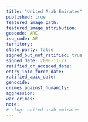 ```yaml
---
title: "United Arab Emirates"
published: true
featured_image_path:
featured_image_attribution:
geocode: ARE
iso_code: AE
territory:
state_party: false
signed_but_not_ratified: true
signed_date: 2000-11-27
ratified_or_acceded_date:
entry_into_force_date:
ratified_apic_date:
genocide:
crimes_against_humanity:
aggression:
war_crimes:
note:
# slug: united-arab-emirates
---
```

